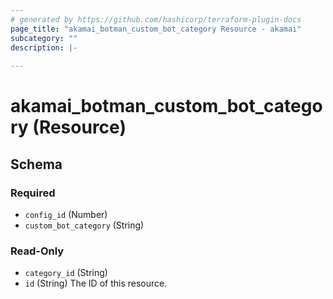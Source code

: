 ```yaml
---
# generated by https://github.com/hashicorp/terraform-plugin-docs
page_title: "akamai_botman_custom_bot_category Resource - akamai"
subcategory: ""
description: |-
  
---
```


# akamai_botman_custom_bot_category (Resource)





<!-- schema generated by tfplugindocs -->
## Schema

### Required

- `config_id` (Number)
- `custom_bot_category` (String)

### Read-Only

- `category_id` (String)
- `id` (String) The ID of this resource.

